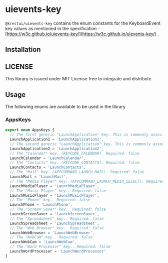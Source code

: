 # uievents-key 

`@krestui/uievents-key` contains the enum constants for the KeyboardEvent key values as mentioned in the specification -     [https://w3c.github.io/uievents-key/](https://w3c.github.io/uievents-key/) . 

## Installation

## LICENSE

This library is issued under MIT License free to integrate and distribute. 


## Usage

The following enums are available to be used in the library 

### AppsKeys 

```ts
export enum AppsKeys {
  // The first generic "LaunchApplication" key. This is commonly associated with launching "My Computer", and may have a computer symbol on the key. (APPCOMMAND_LAUNCH_APP1). Required: false
  LaunchApplication1 = 'LaunchApplication1',
  // The second generic "LaunchApplication" key. This is commonly associated with launching "Calculator", and may have a calculator symbol on the key. (APPCOMMAND_LAUNCH_APP2, KEYCODE_CALCULATOR). Required: false
  LaunchApplication2 = 'LaunchApplication2',
  // The "Calendar" key. (KEYCODE_CALENDAR). Required: false
  LaunchCalendar = 'LaunchCalendar',
  // The "Contacts" key. (KEYCODE_CONTACTS). Required: false
  LaunchContacts = 'LaunchContacts',
  // The "Mail" key. (APPCOMMAND_LAUNCH_MAIL). Required: false
  LaunchMail = 'LaunchMail',
  // The "Media Player" key. (APPCOMMAND_LAUNCH_MEDIA_SELECT). Required: false
  LaunchMediaPlayer = 'LaunchMediaPlayer',
  // The "Music Player" key.. Required: false
  LaunchMusicPlayer = 'LaunchMusicPlayer',
  // The "Phone" key.. Required: false
  LaunchPhone = 'LaunchPhone',
  // The "Screen Saver" key.. Required: false
  LaunchScreenSaver = 'LaunchScreenSaver',
  // The "Spreadsheet" key.. Required: false
  LaunchSpreadsheet = 'LaunchSpreadsheet',
  // The "Web Browser" key.. Required: false
  LaunchWebBrowser = 'LaunchWebBrowser',
  // The "WebCam" key.. Required: false
  LaunchWebCam = 'LaunchWebCam',
  // The "Word Processor" key.. Required: false
  LaunchWordProcessor = 'LaunchWordProcessor'
}
```

